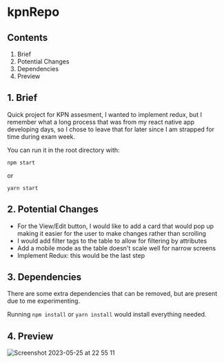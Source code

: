 # kpnRepo


## Contents
1. Brief
2. Potential Changes
3. Dependencies 
4. Preview

## 1. Brief
Quick project for KPN assesment, I wanted to implement redux, but I remember what a long process that was from my react native app developing days, so I chose to leave that for later since I am strapped for time during exam week. 

You can run it in the root directory with: 
```
npm start 
```
or
```
yarn start
````


## 2. Potential Changes
- For the View/Edit button, I would like to add a card that would pop up making it easier for the user to make changes rather than scrolling
- I would add filter tags to the table to allow for filtering by attributes
- Add a mobile mode as the table doesn't scale well for narrow screens
- Implement Redux: this would be the last step

## 3. Dependencies
There are some extra dependencies that can be removed, but are present due to me experimenting.

Running `npm install` or `yarn install` would install everything needed.


## 4. Preview
![Screenshot 2023-05-25 at 22 55 11](https://github.com/GioDoesntKnowCode/kpnRepo/assets/50869390/d318e517-c57b-4910-b949-36ef0cdbecd2)


